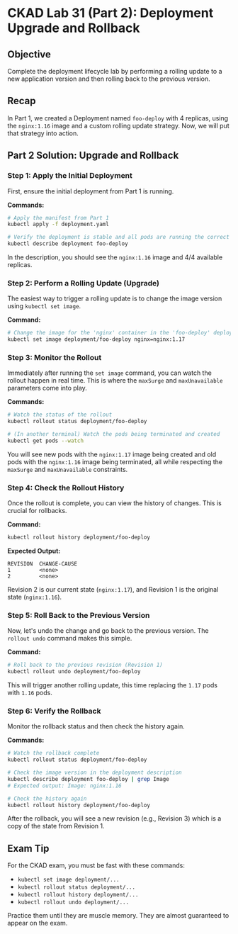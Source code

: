 # CKAD Lab 31 (Part 2): Deployment Upgrade and Rollback

## Objective
Complete the deployment lifecycle lab by performing a rolling update to a new application version and then rolling back to the previous version.

## Recap
In Part 1, we created a Deployment named `foo-deploy` with 4 replicas, using the `nginx:1.16` image and a custom rolling update strategy. Now, we will put that strategy into action.

## Part 2 Solution: Upgrade and Rollback

### Step 1: Apply the Initial Deployment
First, ensure the initial deployment from Part 1 is running.

**Commands:**
```bash
# Apply the manifest from Part 1
kubectl apply -f deployment.yaml

# Verify the deployment is stable and all pods are running the correct version
kubectl describe deployment foo-deploy
```
In the description, you should see the `nginx:1.16` image and 4/4 available replicas.

### Step 2: Perform a Rolling Update (Upgrade)
The easiest way to trigger a rolling update is to change the image version using `kubectl set image`.

**Command:**
```bash
# Change the image for the 'nginx' container in the 'foo-deploy' deployment
kubectl set image deployment/foo-deploy nginx=nginx:1.17
```

### Step 3: Monitor the Rollout
Immediately after running the `set image` command, you can watch the rollout happen in real time. This is where the `maxSurge` and `maxUnavailable` parameters come into play.

**Commands:**
```bash
# Watch the status of the rollout
kubectl rollout status deployment/foo-deploy

# (In another terminal) Watch the pods being terminated and created
kubectl get pods --watch
```
You will see new pods with the `nginx:1.17` image being created and old pods with the `nginx:1.16` image being terminated, all while respecting the `maxSurge` and `maxUnavailable` constraints.

### Step 4: Check the Rollout History
Once the rollout is complete, you can view the history of changes. This is crucial for rollbacks.

**Command:**
```bash
kubectl rollout history deployment/foo-deploy
```

**Expected Output:**
```
REVISION  CHANGE-CAUSE
1         <none>
2         <none>
```
Revision 2 is our current state (`nginx:1.17`), and Revision 1 is the original state (`nginx:1.16`).

### Step 5: Roll Back to the Previous Version
Now, let's undo the change and go back to the previous version. The `rollout undo` command makes this simple.

**Command:**
```bash
# Roll back to the previous revision (Revision 1)
kubectl rollout undo deployment/foo-deploy
```

This will trigger another rolling update, this time replacing the `1.17` pods with `1.16` pods.

### Step 6: Verify the Rollback
Monitor the rollback status and then check the history again.

**Commands:**
```bash
# Watch the rollback complete
kubectl rollout status deployment/foo-deploy

# Check the image version in the deployment description
kubectl describe deployment foo-deploy | grep Image
# Expected output: Image: nginx:1.16

# Check the history again
kubectl rollout history deployment/foo-deploy
```
After the rollback, you will see a new revision (e.g., Revision 3) which is a copy of the state from Revision 1.

## Exam Tip
For the CKAD exam, you must be fast with these commands:
-   `kubectl set image deployment/...`
-   `kubectl rollout status deployment/...`
-   `kubectl rollout history deployment/...`
-   `kubectl rollout undo deployment/...`

Practice them until they are muscle memory. They are almost guaranteed to appear on the exam.
